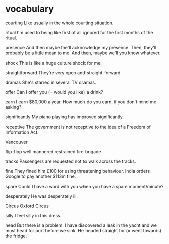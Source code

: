 

# vocabulary


courting
Like usually in the whole courting situation.

ritual
I'm used to being like first of all ignored for the first months of the ritual. 

presence
And then maybe the'll acknowledge my presence. 
Then, they'll probably be a little mean to me. And then, maybe we'll you know whatever.

shock
This is like a huge culture shock for me.

straightforward
They're very open and straight-forward.


dramas
She's starred in several TV dramas.

offer
Can I offer you (= would you like) a drink?

earn
I earn $80,000 a year.
How much do you earn, if you don't mind me asking?

significantly
My piano playing has improved significantly.

receptive
The government is not receptive to the idea of a Freedom of Information Act.

Vancouver

flip-flop
well mannered
restrained
fire brigade

tracks
Passengers are requested not to walk across the tracks.

fine
They fined him £100 for using threatening behaviour.
India orders Google to pay another $113m fine.

spare
Could I have a word with you when you have a spare moment/minute?

desperately
He was desperately ill.

Circus
Oxford Circus

silly
I feel silly in this dress.

head
But there is a problem. I have discovered a leak in the yacht and we must head for port before we sink.
He headed straight for (= went towards) the fridge.


